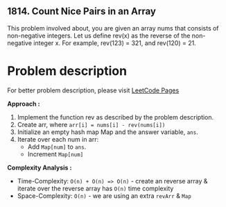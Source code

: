 ## 1814. Count Nice Pairs in an Array

This problem involved about, you are given an array nums that consists of non-negative integers. Let us define rev(x) as the reverse of the non-negative integer x. For example, rev(123) = 321, and rev(120) = 21.

# Problem description

For better problem description, please visit [LeetCode Pages](https://leetcode.com/problems/count-nice-pairs-in-an-array/description/)

**Approach :**<br/>

1. Implement the function rev as described by the problem description.
2. Create arr, where `arr[i] = nums[i] - rev(nums[i])`
3. Initialize an empty hash map Map and the answer variable, `ans`.
4. Iterate over each num in arr:
    - Add `Map[num]` to `ans`.
    - Increment `Map[num]`

**Complexity Analysis :**<br/>

-   Time-Complexity: `O(n) + O(n) => O(n)` - create an reverse array & iterate over the reverse array has `O(n)` time complexity
-   Space-Complexity: `O(n)` - we are using an extra `revArr` & `Map`
